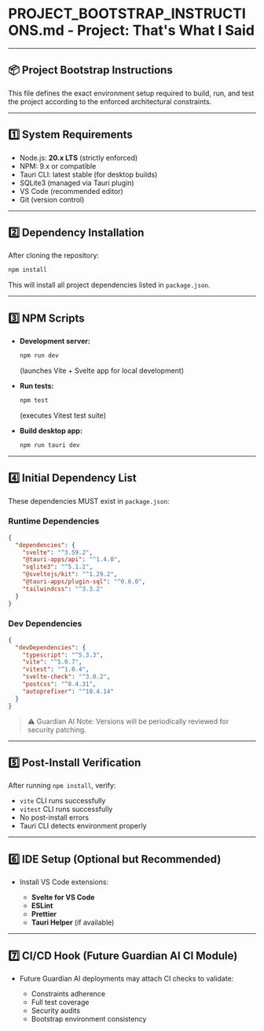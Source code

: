 # PROJECT\_BOOTSTRAP\_INSTRUCTIONS.md - Project: That's What I Said

---

## 📦 Project Bootstrap Instructions

This file defines the exact environment setup required to build, run, and test the project according to the enforced architectural constraints.

---

## 1️⃣ System Requirements

* Node.js: **20.x LTS** (strictly enforced)
* NPM: 9.x or compatible
* Tauri CLI: latest stable (for desktop builds)
* SQLite3 (managed via Tauri plugin)
* VS Code (recommended editor)
* Git (version control)

---

## 2️⃣ Dependency Installation

After cloning the repository:

```bash
npm install
```

This will install all project dependencies listed in `package.json`.

---

## 3️⃣ NPM Scripts

* **Development server:**

  ```bash
  npm run dev
  ```

  (launches Vite + Svelte app for local development)

* **Run tests:**

  ```bash
  npm test
  ```

  (executes Vitest test suite)

* **Build desktop app:**

  ```bash
  npm run tauri dev
  ```

---

## 4️⃣ Initial Dependency List

These dependencies MUST exist in `package.json`:

### Runtime Dependencies

```json
{
  "dependencies": {
    "svelte": "^3.59.2",
    "@tauri-apps/api": "^1.4.0",
    "sqlite3": "^5.1.2",
    "@sveltejs/kit": "^1.29.2",
    "@tauri-apps/plugin-sql": "^0.6.0",
    "tailwindcss": "^3.3.2"
  }
}
```

### Dev Dependencies

```json
{
  "devDependencies": {
    "typescript": "^5.3.3",
    "vite": "^5.0.7",
    "vitest": "^1.0.4",
    "svelte-check": "^3.0.2",
    "postcss": "^8.4.31",
    "autoprefixer": "^10.4.14"
  }
}
```

> ⚠ Guardian AI Note: Versions will be periodically reviewed for security patching.

---

## 5️⃣ Post-Install Verification

After running `npm install`, verify:

* `vite` CLI runs successfully
* `vitest` CLI runs successfully
* No post-install errors
* Tauri CLI detects environment properly

---

## 6️⃣ IDE Setup (Optional but Recommended)

* Install VS Code extensions:

  * **Svelte for VS Code**
  * **ESLint**
  * **Prettier**
  * **Tauri Helper** (if available)

---

## 7️⃣ CI/CD Hook (Future Guardian AI CI Module)

* Future Guardian AI deployments may attach CI checks to validate:

  * Constraints adherence
  * Full test coverage
  * Security audits
  * Bootstrap environment consistency